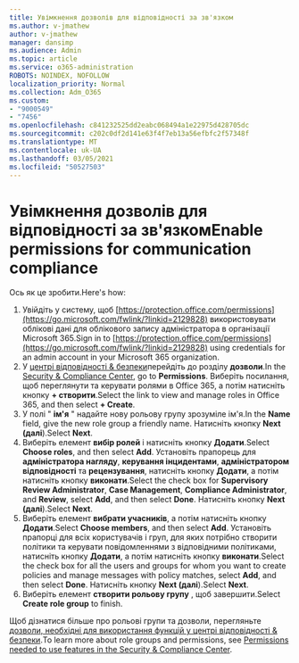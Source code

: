 ```yaml
---
title: Увімкнення дозволів для відповідності за зв'язком
ms.author: v-jmathew
author: v-jmathew
manager: dansimp
ms.audience: Admin
ms.topic: article
ms.service: o365-administration
ROBOTS: NOINDEX, NOFOLLOW
localization_priority: Normal
ms.collection: Adm_O365
ms.custom:
- "9000549"
- "7456"
ms.openlocfilehash: c841232525dd2eabc068494a1e22975d428705dc
ms.sourcegitcommit: c202c0df2d141e63f4f7eb13a56efbfc2f57348f
ms.translationtype: MT
ms.contentlocale: uk-UA
ms.lasthandoff: 03/05/2021
ms.locfileid: "50527503"
---
```

# <a name="enable-permissions-for-communication-compliance"></a><span data-ttu-id="40c97-102">Увімкнення дозволів для відповідності за зв'язком</span><span class="sxs-lookup"><span data-stu-id="40c97-102">Enable permissions for communication compliance</span></span>

<span data-ttu-id="40c97-103">Ось як це зробити.</span><span class="sxs-lookup"><span data-stu-id="40c97-103">Here's how:</span></span>

1. <span data-ttu-id="40c97-104">Увійдіть у систему, щоб [https://protection.office.com/permissions](https://go.microsoft.com/fwlink/?linkid=2129828) використовувати облікові дані для облікового запису адміністратора в організації Microsoft 365.</span><span class="sxs-lookup"><span data-stu-id="40c97-104">Sign in to [https://protection.office.com/permissions](https://go.microsoft.com/fwlink/?linkid=2129828) using credentials for an admin account in your Microsoft 365 organization.</span></span>
2. <span data-ttu-id="40c97-105">У [центрі відповідності & безпеки](https://go.microsoft.com/fwlink/?linkid=2101341)перейдіть до розділу **дозволи**.</span><span class="sxs-lookup"><span data-stu-id="40c97-105">In the [Security & Compliance Center](https://go.microsoft.com/fwlink/?linkid=2101341), go to **Permissions**.</span></span> <span data-ttu-id="40c97-106">Виберіть посилання, щоб переглянути та керувати ролями в Office 365, а потім натисніть кнопку **\+ створити**.</span><span class="sxs-lookup"><span data-stu-id="40c97-106">Select the link to view and manage roles in Office 365, and then select **\+ Create**.</span></span>
3. <span data-ttu-id="40c97-107">У полі " **ім'я** " надайте нову рольову групу зрозуміле ім'я.</span><span class="sxs-lookup"><span data-stu-id="40c97-107">In the **Name** field, give the new role group a friendly name.</span></span> <span data-ttu-id="40c97-108">Натисніть кнопку **Next (далі**).</span><span class="sxs-lookup"><span data-stu-id="40c97-108">Select **Next**.</span></span>
4. <span data-ttu-id="40c97-109">Виберіть елемент **вибір ролей** і натисніть кнопку **Додати**.</span><span class="sxs-lookup"><span data-stu-id="40c97-109">Select **Choose roles**, and then select **Add**.</span></span> <span data-ttu-id="40c97-110">Установіть прапорець для **адміністратора нагляду**, **керування інцидентами**, **адміністратором відповідності** та **рецензування**, натисніть кнопку **Додати**, а потім натисніть кнопку **виконати**.</span><span class="sxs-lookup"><span data-stu-id="40c97-110">Select the check box for **Supervisory Review Administrator**, **Case Management**, **Compliance Administrator**, and **Review**, select **Add**, and then select **Done**.</span></span> <span data-ttu-id="40c97-111">Натисніть кнопку **Next (далі**).</span><span class="sxs-lookup"><span data-stu-id="40c97-111">Select **Next**.</span></span>
5. <span data-ttu-id="40c97-112">Виберіть елемент **вибрати учасників**, а потім натисніть кнопку **Додати**.</span><span class="sxs-lookup"><span data-stu-id="40c97-112">Select **Choose members**, and then select **Add**.</span></span> <span data-ttu-id="40c97-113">Установіть прапорці для всіх користувачів і груп, для яких потрібно створити політики та керувати повідомленнями з відповідними політиками, натисніть кнопку **Додати**, а потім натисніть кнопку **виконати**.</span><span class="sxs-lookup"><span data-stu-id="40c97-113">Select the check box for all the users and groups for whom you want to create policies and manage messages with policy matches, select **Add**, and then select **Done**.</span></span> <span data-ttu-id="40c97-114">Натисніть кнопку **Next (далі**).</span><span class="sxs-lookup"><span data-stu-id="40c97-114">Select **Next**.</span></span>
6. <span data-ttu-id="40c97-115">Виберіть елемент **створити рольову групу** , щоб завершити.</span><span class="sxs-lookup"><span data-stu-id="40c97-115">Select **Create role group** to finish.</span></span>

<span data-ttu-id="40c97-116">Щоб дізнатися більше про рольові групи та дозволи, перегляньте [дозволи, необхідні для використання функцій у центрі відповідності & безпеки](https://go.microsoft.com/fwlink/?linkid=2114184).</span><span class="sxs-lookup"><span data-stu-id="40c97-116">To learn more about role groups and permissions, see [Permissions needed to use features in the Security & Compliance Center](https://go.microsoft.com/fwlink/?linkid=2114184).</span></span>
